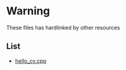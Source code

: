 # Warning

These files has hardlinked by other resources

## List
- [hello_cv.cpp](http://kyshel.me/2017/04/27/install-opencv3.2-on-centos7/)
